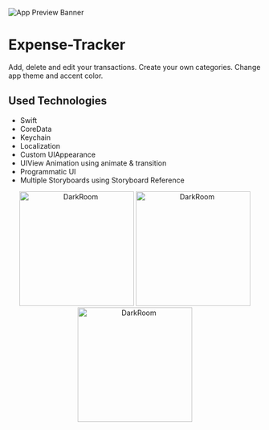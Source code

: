 ![App Preview Banner](https://i.imgur.com/hQutQtz.png)

# Expense-Tracker
Add, delete and edit your transactions. Create your own categories. Change app theme and accent color.

## Used Technologies
  - Swift
  - CoreData
  - Keychain
  - Localization
  - Custom UIAppearance
  - UIView Animation using animate & transition
  - Programmatic UI
  - Multiple Storyboards using Storyboard Reference
  
  
<p align="center">
  <img src="https://media.giphy.com/media/iE039IWOU88PYvNZf1/giphy.gif" width="228" title="DarkRoom">
  <img src="https://media.giphy.com/media/v2PAZNRTsH3xdkKLAs/giphy.gif" width="228" title="DarkRoom">
  <img src="https://media.giphy.com/media/id5ahml53jp0YG4MbU/giphy.gif" width="228" title="DarkRoom">
</p>

